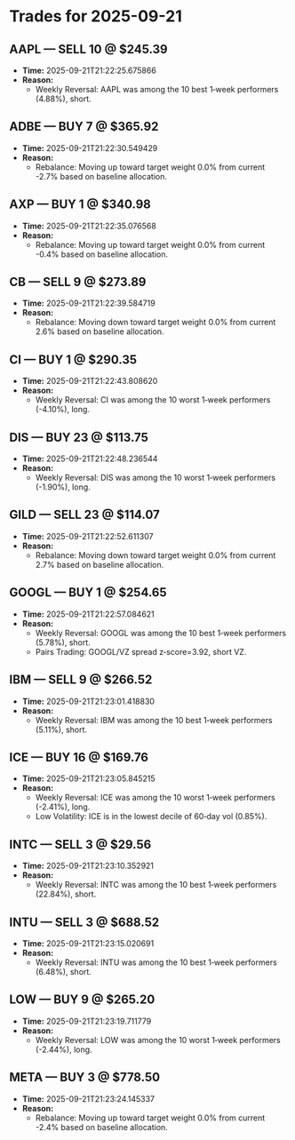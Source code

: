 # Trades for 2025-09-21

## AAPL — SELL 10 @ $245.39
- **Time:** 2025-09-21T21:22:25.675866
- **Reason:**
  - Weekly Reversal: AAPL was among the 10 best 1‑week performers (4.88%), short.

## ADBE — BUY 7 @ $365.92
- **Time:** 2025-09-21T21:22:30.549429
- **Reason:**
  - Rebalance: Moving up toward target weight 0.0% from current -2.7% based on baseline allocation.

## AXP — BUY 1 @ $340.98
- **Time:** 2025-09-21T21:22:35.076568
- **Reason:**
  - Rebalance: Moving up toward target weight 0.0% from current -0.4% based on baseline allocation.

## CB — SELL 9 @ $273.89
- **Time:** 2025-09-21T21:22:39.584719
- **Reason:**
  - Rebalance: Moving down toward target weight 0.0% from current 2.6% based on baseline allocation.

## CI — BUY 1 @ $290.35
- **Time:** 2025-09-21T21:22:43.808620
- **Reason:**
  - Weekly Reversal: CI was among the 10 worst 1‑week performers (-4.10%), long.

## DIS — BUY 23 @ $113.75
- **Time:** 2025-09-21T21:22:48.236544
- **Reason:**
  - Weekly Reversal: DIS was among the 10 worst 1‑week performers (-1.90%), long.

## GILD — SELL 23 @ $114.07
- **Time:** 2025-09-21T21:22:52.611307
- **Reason:**
  - Rebalance: Moving down toward target weight 0.0% from current 2.7% based on baseline allocation.

## GOOGL — BUY 1 @ $254.65
- **Time:** 2025-09-21T21:22:57.084621
- **Reason:**
  - Weekly Reversal: GOOGL was among the 10 best 1‑week performers (5.78%), short.
  - Pairs Trading: GOOGL/VZ spread z‑score=3.92, short VZ.

## IBM — SELL 9 @ $266.52
- **Time:** 2025-09-21T21:23:01.418830
- **Reason:**
  - Weekly Reversal: IBM was among the 10 best 1‑week performers (5.11%), short.

## ICE — BUY 16 @ $169.76
- **Time:** 2025-09-21T21:23:05.845215
- **Reason:**
  - Weekly Reversal: ICE was among the 10 worst 1‑week performers (-2.41%), long.
  - Low Volatility: ICE is in the lowest decile of 60‑day vol (0.85%).

## INTC — SELL 3 @ $29.56
- **Time:** 2025-09-21T21:23:10.352921
- **Reason:**
  - Weekly Reversal: INTC was among the 10 best 1‑week performers (22.84%), short.

## INTU — SELL 3 @ $688.52
- **Time:** 2025-09-21T21:23:15.020691
- **Reason:**
  - Weekly Reversal: INTU was among the 10 best 1‑week performers (6.48%), short.

## LOW — BUY 9 @ $265.20
- **Time:** 2025-09-21T21:23:19.711779
- **Reason:**
  - Weekly Reversal: LOW was among the 10 worst 1‑week performers (-2.44%), long.

## META — BUY 3 @ $778.50
- **Time:** 2025-09-21T21:23:24.145337
- **Reason:**
  - Rebalance: Moving up toward target weight 0.0% from current -2.4% based on baseline allocation.

